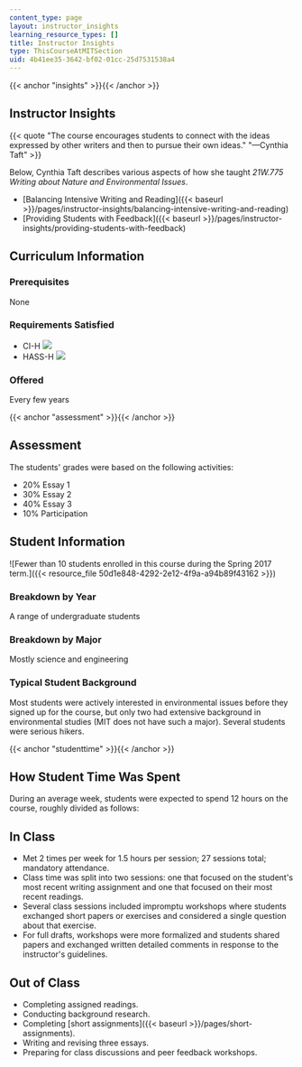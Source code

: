 ```yaml
---
content_type: page
layout: instructor_insights
learning_resource_types: []
title: Instructor Insights
type: ThisCourseAtMITSection
uid: 4b41ee35-3642-bf02-01cc-25d7531538a4
---
```


{{< anchor "insights" >}}{{< /anchor >}}

Instructor Insights
-------------------

{{< quote "The course encourages students to connect with the ideas expressed by other writers and then to pursue their own ideas." "—Cynthia Taft" >}}

Below, Cynthia Taft describes various aspects of how she taught _21W.775 Writing about Nature and Environmental Issues_.

*   [Balancing Intensive Writing and Reading]({{< baseurl >}}/pages/instructor-insights/balancing-intensive-writing-and-reading)
*   [Providing Students with Feedback]({{< baseurl >}}/pages/instructor-insights/providing-students-with-feedback)

Curriculum Information
----------------------

### Prerequisites

None

### Requirements Satisfied

*   CI-H ![](/images/educator/icon-question-cih.png)
*   HASS-H ![](/images/educator/icon-question-hass-h.png)

### Offered

Every few years

{{< anchor "assessment" >}}{{< /anchor >}}

Assessment
----------

The students' grades were based on the following activities:

- 20% Essay 1
- 30% Essay 2
- 40% Essay 3
- 10% Participation

Student Information
-------------------

![Fewer than 10 students enrolled in this course during the Spring 2017 term.]({{< resource_file 50d1e848-4292-2e12-4f9a-a94b89f43162 >}})

### Breakdown by Year

A range of undergraduate students

### Breakdown by Major

Mostly science and engineering

### Typical Student Background

Most students were actively interested in environmental issues before they signed up for the course, but only two had extensive background in environmental studies (MIT does not have such a major). Several students were serious hikers.

{{< anchor "studenttime" >}}{{< /anchor >}}

How Student Time Was Spent
--------------------------

During an average week, students were expected to spend 12 hours on the course, roughly divided as follows:

In Class
--------

*   Met 2 times per week for 1.5 hours per session; 27 sessions total; mandatory attendance.
*   Class time was split into two sessions: one that focused on the student's most recent writing assignment and one that focused on their most recent readings.
*   Several class sessions included impromptu workshops where students exchanged short papers or exercises and considered a single question about that exercise.
*   For full drafts, workshops were more formalized and students shared papers and exchanged written detailed comments in response to the instructor's guidelines.

Out of Class
------------

*   Completing assigned readings.
*   Conducting background research.
*   Completing [short assignments]({{< baseurl >}}/pages/short-assignments).
*   Writing and revising three essays.
*   Preparing for class discussions and peer feedback workshops.